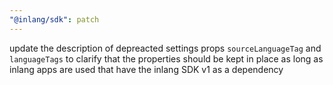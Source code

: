 ```yaml
---
"@inlang/sdk": patch
---
```


update the description of depreacted settings props `sourceLanguageTag` and `languageTags` to clarify that the properties should be kept in place as long as inlang apps are used that have the inlang SDK v1 as a dependency
